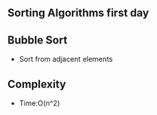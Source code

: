 ## Sorting Algorithms first day

## Bubble Sort

* Sort from adjacent elements 

## Complexity

* Time:O(n^2)
